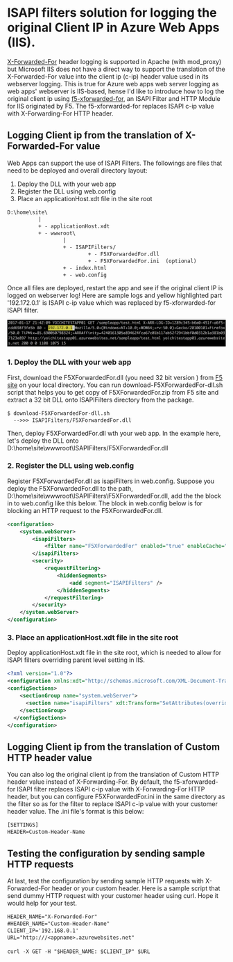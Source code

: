 # ISAPI filters solution for logging the original Client IP in Azure Web Apps (IIS).

[X-Forwarded-For](https://en.wikipedia.org/wiki/X-Forwarded-For) header logging is supported in Apache (with mod_proxy) but Microsoft IIS does not have a direct way to support the translation of the X-Forwarded-For value into the client ip (c-ip) header value used in its webserver logging. This is true for Azure web apps web server logging as web apps' webserver is IIS-based, hense I'd like to introduce how to log the original client ip using [f5-xforwarded-for](https://devcentral.f5.com/articles/x-forwarded-for-log-filter-for-windows-servers), an ISAPI Filter and HTTP Module for IIS originated by F5. The f5-xforwarded-for replaces ISAPI c-ip value with X-Forwarding-For HTTP header.

##  Logging Client ip from the translation of X-Forwarded-For value

Web Apps can support the use of ISAPI Filters. The followings are files that need to be deployed and overall directory layout:

1. Deploy the DLL with your web app
2. Register the DLL using web.config
3. Place an applicationHost.xdt file in the site root 

```
D:\home\site\
          |
          + - applicationHost.xdt
          + - wwwroot\
                  |
                  + - ISAPIFilters/
                          + - F5XForwardedFor.dll
                          + - F5XForwardedFor.ini  (optional)
                  + - index.html
                  + - web.config
```

Once all files are deployed, restart the app and see if the original client IP is logged on webserver log! Here are sample logs and yellow highlighted part '192.172.0.1' is ISAPI c-ip value which was replaced by f5-xforwarded-for ISAPI filter.

![sample-webapp-log](https://github.com/yokawasa/azure-webapps-logging-original-clientip/raw/master/img/sample-webapps-log.png)

### 1. Deploy the DLL with your web app

First, download the F5XForwardedFor.dll (you need 32 bit version ) from [F5 site](http://devcentral.f5.com/downloads/codeshare/F5XForwardedFor.zip) on your local directory. You can run download-F5XForwardedFor-dll.sh script that helps you to get copy of F5XForwardedFor.zip from F5 site and extract a 32 bit DLL onto ISAPIFilters directory from the package.

```
$ download-F5XForwardedFor-dll.sh
  -->>> ISAPIFilters/F5XForwardedFor.dll
```

Then, deploy F5XForwardedFor.dll wth your web app. In the example here, let's deploy the DLL onto D:\home\site\wwwroot\ISAPIFilters/F5XForwardedFor.dll

### 2. Register the DLL using web.config

Register F5XForwardedFor.dll as isapiFilters in web.config. Suppose you deploy the F5XForwardedFor.dll to the path, D:\home\site\wwwroot\ISAPIFilters\F5XForwardedFor.dll, add the the <isapiFilters> block in to web.config like this below. The <hiddenSegments> block in web.config below is for blocking an HTTP request to the F5XForwardedFor.dll.

```xml
<configuration>
    <system.webServer>
        <isapiFilters>
            <filter name="F5XForwardedFor" enabled="true" enableCache="false" path="D:\home\site\wwwroot\ISAPIFilters\F5XForwardedFor.dll"/>
        </isapiFilters>
        <security>
            <requestFiltering>
                <hiddenSegments>
                    <add segment="ISAPIFilters" />
                </hiddenSegments>
            </requestFiltering>
        </security>
    </system.webServer>
</configuration>
```

### 3. Place an applicationHost.xdt file in the site root

Deploy applicationHost.xdt file in the site root, which is needed to allow for ISAPI filters overriding parent level setting in IIS.

```xml
<?xml version="1.0"?>
<configuration xmlns:xdt="http://schemas.microsoft.com/XML-Document-Transform">
<configSections>
    <sectionGroup name="system.webServer">
      <section name="isapiFilters" xdt:Transform="SetAttributes(overrideModeDefault)" overrideModeDefault="Allow" />
    </sectionGroup>
  </configSections>
</configuration>
```

## Logging Client ip from the translation of Custom HTTP header value

You can also log the original client ip from the translation of Custom HTTP header value instead of X-Forwarding-For. By default, the f5-xforwarded-for ISAPI filter replaces ISAPI c-ip value with X-Forwarding-For HTTP header, but you can configure F5XForwardedFor.ini in the same directory as the filter so as for the filter to replace ISAPI c-ip value with your customer header value. The .ini file's format is this below:

```
[SETTINGS]
HEADER=Custom-Header-Name
```

## Testing the configuration by sending sample HTTP requests

At last, test the configuration by sending sample HTTP requests with X-Forwarded-For header or your custom header. Here is a sample script that send dummy HTTP request with your customer header using curl. Hope it would help for your test.

```
HEADER_NAME="X-Forwarded-For"
#HEADER_NAME="Custom-Header-Name"
CLIENT_IP='192.168.0.1'
URL="http:///<appname>.azurewebsites.net"

curl -X GET -H "$HEADER_NAME: $CLIENT_IP" $URL
```
